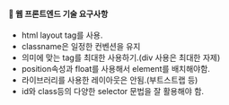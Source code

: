 
#### 📍 웹 프론트엔드 기술 요구사항
- html layout tag를 사용.
- classname은 일정한 컨벤션을 유지
- 의미에 맞는 tag를 최대한 사용하기.(div 사용은 최대한 자제)
- position속성과 float를 사용해서 element를 배치해야함.
- 라이브러리를 사용한 레이아웃은 안됨.(부트스트랩 등)
- id와 class등의 다양한 selector 문법을 잘 활용해야 함.

